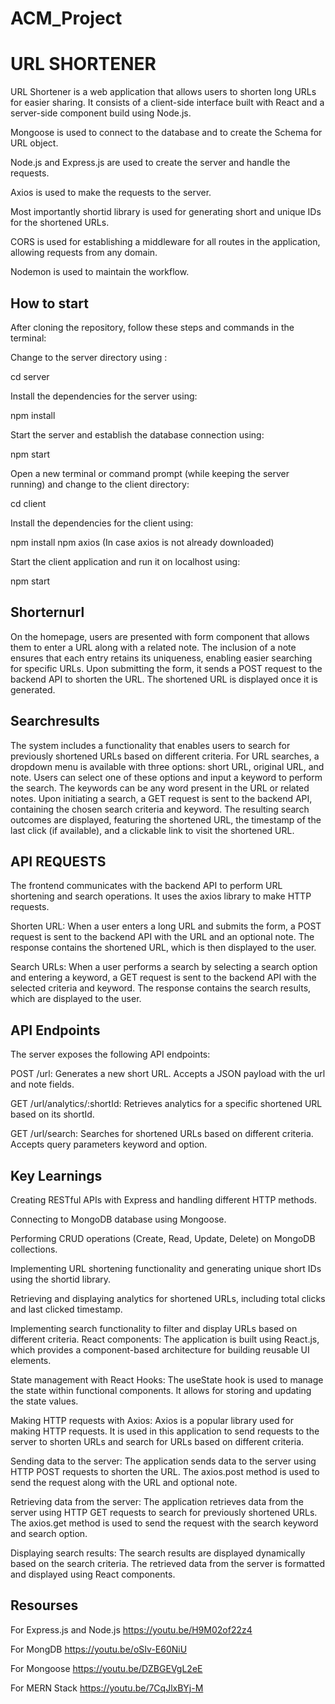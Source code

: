 # ACM_Project

URL SHORTENER
=============

URL Shortener is a web application that allows users to shorten long URLs for easier sharing. It consists of a client-side interface built with React and a server-side component build using Node.js.

Mongoose is used to connect to the database and to create the Schema for URL object.

Node.js and Express.js are used to create the server and handle the requests.

Axios is used to make the requests to the server.

Most importantly shortid library is used for generating short and unique IDs for the shortened URLs.

CORS is used for establishing a middleware for all routes in the application, allowing requests from any domain.

Nodemon is used to maintain the workflow.



## How to start

After cloning the repository, follow these steps and commands in the terminal:

Change to the server directory using :

cd server 

Install the dependencies for the server using:

npm install

Start the server and establish the database connection using:

npm start

Open a new terminal or command prompt (while keeping the server running) and change to the client directory:

cd client

Install the dependencies for the client using:

npm install
npm axios (In case axios is not already downloaded)

Start the client application and run it on localhost using:

npm start




## Shorternurl
On the homepage, users are presented with form component that allows them to enter a URL along with a related note. The inclusion of a note ensures that each entry retains its uniqueness, enabling easier searching for specific URLs. 
Upon submitting the form, it sends a POST request to the backend API to shorten the URL. The shortened URL is displayed once it is generated.

## Searchresults

The system includes a functionality that enables users to search for previously shortened URLs based on different criteria. For URL searches, a dropdown menu is available with three options: short URL, original URL, and note. Users can select one of these options and input a keyword to perform the search. The keywords can be any word present in the URL or related notes. Upon initiating a search, a GET request is sent to the backend API, containing the chosen search criteria and keyword. The resulting search outcomes are displayed, featuring the shortened URL, the timestamp of the last click (if available), and a clickable link to visit the shortened URL.

## API REQUESTS

The frontend communicates with the backend API to perform URL shortening and search operations. It uses the axios library to make HTTP requests.

Shorten URL: When a user enters a long URL and submits the form, a POST request is sent to the backend API with the URL and an optional note. The response contains the shortened URL, which is then displayed to the user.

Search URLs: When a user performs a search by selecting a search option and entering a keyword, a GET request is sent to the backend API with the selected criteria and keyword. The response contains the search results, which are displayed to the user.


## API Endpoints
The server exposes the following API endpoints:

POST /url: Generates a new short URL. Accepts a JSON payload with the url and note fields.

GET /url/analytics/:shortId: Retrieves analytics for a specific shortened URL based on its shortId.

GET /url/search: Searches for shortened URLs based on different criteria. Accepts query parameters keyword and option.


## Key Learnings

Creating RESTful APIs with Express and handling different HTTP methods.

Connecting to MongoDB database using Mongoose.

Performing CRUD operations (Create, Read, Update, Delete) on MongoDB collections.

Implementing URL shortening functionality and generating unique short IDs using the shortid library.

Retrieving and displaying analytics for shortened URLs, including total clicks and last clicked timestamp.

Implementing search functionality to filter and display URLs based on different criteria.
React components: The application is built using React.js, which provides a component-based architecture for building reusable UI elements.

State management with React Hooks: The useState hook is used to manage the state within functional components. It allows for storing and updating the state values.

Making HTTP requests with Axios: Axios is a popular library used for making HTTP requests. It is used in this application to send requests to the server to shorten URLs and search for URLs based on different criteria.

Sending data to the server: The application sends data to the server using HTTP POST requests to shorten the URL. The axios.post method is used to send the request along with the URL and optional note.

Retrieving data from the server: The application retrieves data from the server using HTTP GET requests to search for previously shortened URLs. The axios.get method is used to send the request with the search keyword and search option.

Displaying search results: The search results are displayed dynamically based on the search criteria. The retrieved data from the server is formatted and displayed using React components.



## Resourses

For Express.js and Node.js 
https://youtu.be/H9M02of22z4

For MongDB 
https://youtu.be/oSIv-E60NiU

For Mongoose
https://youtu.be/DZBGEVgL2eE

For MERN Stack 
https://youtu.be/7CqJlxBYj-M

